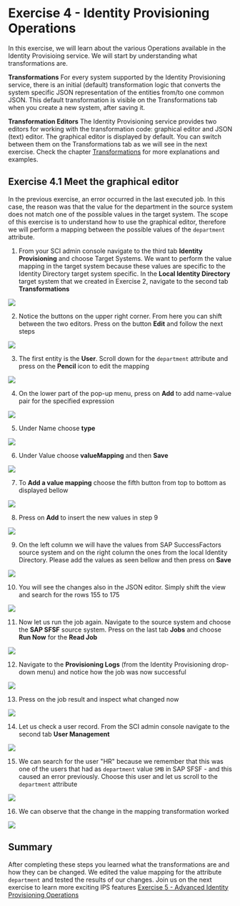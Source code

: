 # Exercise 4 - Identity Provisioning Operations

In this exercise, we will learn about the various Operations available in the Identity Provisioing service. We will start by understanding what transformations are. 

**Transformations**
For every system supported by the Identity Provisioning service, there is an initial (default) transformation logic that converts the system specific JSON representation of the entities from/to one common JSON. This default transformation is visible on the Transformations tab when you create a new system, after saving it.

**Transformation Editors**
The Identity Provisioning service provides two editors for working with the transformation code: graphical editor and JSON (text) editor. The graphical editor is displayed by default. You can switch between them on the Transformations tab as we will see in the next exercise. 
Check the chapter [Transformations](https://help.sap.com/docs/identity-provisioning/identity-provisioning/transformations?locale=en-US) for more explanations and examples. 

## Exercise 4.1 Meet the graphical editor

In the previous exercise, an error occurred in the last executed job. In this case, the reason was that the value for the department in the source system does not match one of the possible values in the target system. The scope of this exercise is to understand how to use the graphical editor, therefore we will perform a mapping between the possible values of the `department` attribute.  

1. From your SCI admin console navigate to the third tab **Identity Provisioning** and choose Target Systems. We want to perform the value mapping in the target system because these values are specific to the Identity Directory target system specific.
In the **Local Identity Directory** target system that we created in Exercise 2, navigate to the second tab **Transformations**

<img src="/exercises/ex4/images/41.png">

2. Notice the buttons on the upper right corner. From here you can shift between the two editors. Press on the button **Edit** and follow the next steps

<img src="/exercises/ex4/images/42.png">

3. The first entity is the **User**. Scroll down for the `department` attribute and press on the **Pencil** icon to edit the mapping

<img src="/exercises/ex4/images/43.png">

4. On the lower part of the pop-up menu, press on **Add** to add name-value pair for the specified expression

<img src="/exercises/ex4/images/44.png">

5. Under Name choose **type**

<img src="/exercises/ex4/images/45.png">

6. Under Value choose **valueMapping** and then **Save**

<img src="/exercises/ex4/images/46.png">

7. To **Add a value mapping** choose the fifth button from top to bottom as displayed bellow
   
<img src="/exercises/ex4/images/47.png">

8. Press on **Add** to insert the new values in step 9

<img src="/exercises/ex4/images/48.png">

9. On the left column we will have the values from SAP SuccessFactors source system and on the right column the ones from the local Identity Directory. Please add the values as seen bellow and then press on **Save**
 
<img src="/exercises/ex4/images/49.png">

10. You will see the changes also in the JSON editor. Simply shift the view and search for the rows 155 to 175

<img src="/exercises/ex4/images/410.png">

11. Now let us run the job again. Navigate to the source system and choose the **SAP SFSF** source system. Press on the last tab **Jobs** and choose **Run Now** for the **Read Job**

<img src="/exercises/ex4/images/411.png">

12. Navigate to the **Provisioning Logs** (from the Identity Provisioning drop-down menu) and notice how the job was now successful
    
<img src="/exercises/ex4/images/412.png">

13. Press on the job result and inspect what changed now

<img src="/exercises/ex4/images/413.png">

14. Let us check a user record. From the SCI admin console navigate to the second tab **User Management**

<img src="/exercises/ex4/images/414.png">

15. We can search for the user "HR" because we remember that this was one of the users that had as `department` value `SMB` in SAP SFSF - and this caused an error previously. Choose this user and let us scroll to the `department` attribute

<img src="/exercises/ex4/images/415.png">

16. We can observe that the change in the mapping transformation worked

<img src="/exercises/ex4/images/416.png">


## Summary 
After completing these steps you learned what the transformations are and how they can be changed. We edited the value mapping for the attribute `department` and tested the results of our changes. Join us on the next exercise to learn more exciting IPS features [Exercise 5 - Advanced Identity Provisioning Operations](../ex5/README.md)

